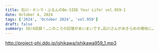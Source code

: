 ```yaml
---
title: 石川・ホンマ・ぶるんのBe-SIDE Your Life! vol.959-1
date: October 4, 2024
tags: ['2024', 'October 2024', 'vol.959']
draft: false
summary: 10/4収録！…このころの記憶があいまいです…石川さんがあきらめの境地に…
---
```


http://project-phi.ddo.jp/ishikawa/ishikawa959_1.mp3